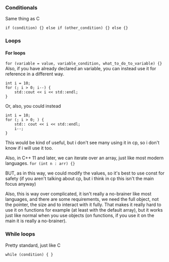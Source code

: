 
### Conditionals 

Same thing as C

`if (condition) {} else if (other_condition) {} else {}`

### Loops

#### For loops
`for (variable = value, variable_condition, what_to_do_to_variable) {}`
Also, if you have already declared an variable, you can instead use it for reference in a different way.

```
int i = 10;
for (; i > 0; i--) {
	std::cout << i << std::endl;
}
```

Or, also, you could instead

```
int i = 10;
for (; i > 0; ) {
	std:: cout << i << std::endl;
	i--;
}
```

This would be kind of useful, but i don't see many using it in cp, so i don't know if i will use it too.

Also, in C++ 11 and later, we can iterate over an array, just like most modern languages.
`for (int n : arr) {}`

BUT, as in this way, we could modify the values, so it's best to use const for safety (if you aren't talking about cp, but i think in cp this isn't the main focus anyway)

Also, this is way over complicated, it isn't really a no-brainer like most languages, and there are some requirements, we need the full object, not the pointer, the size and to interact with it fully. That makes it really hard to use it on functions for example (at least with the default array), but it works just like normal when you use objects (on functions, if you use it on the main it is really a no-brainer). 

### While loops
Pretty standard, just like C

`while (condition) { }`
